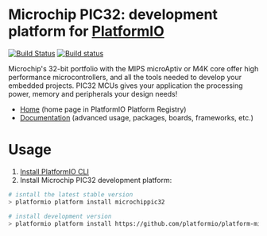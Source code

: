 # Microchip PIC32: development platform for [PlatformIO](http://platformio.org)
[![Build Status](https://travis-ci.org/platformio/platform-microchippic32.svg?branch=develop)](https://travis-ci.org/platformio/platform-microchippic32)
[![Build status](https://ci.appveyor.com/api/projects/status/r1gu34suxrbgfjp9/branch/develop?svg=true)](https://ci.appveyor.com/project/ivankravets/platform-microchippic32/branch/develop)

Microchip's 32-bit portfolio with the MIPS microAptiv or M4K core offer high performance microcontrollers, and all the tools needed to develop your embedded projects. PIC32 MCUs gives your application the processing power, memory and peripherals your design needs!

* [Home](http://platformio.org/platforms/microchippic32) (home page in PlatformIO Platform Registry)
* [Documentation](http://docs.platformio.org/en/latest/platforms/microchippic32.html) (advanced usage, packages, boards, frameworks, etc.)

# Usage

1. [Install PlatformIO CLI](http://docs.platformio.org/en/latest/installation.html)
2. Install Microchip PIC32 development platform:
```bash
# isntall the latest stable version
> platformio platform install microchippic32

# install development version
> platformio platform install https://github.com/platformio/platform-microchippic32/archive/develop.zip
```
